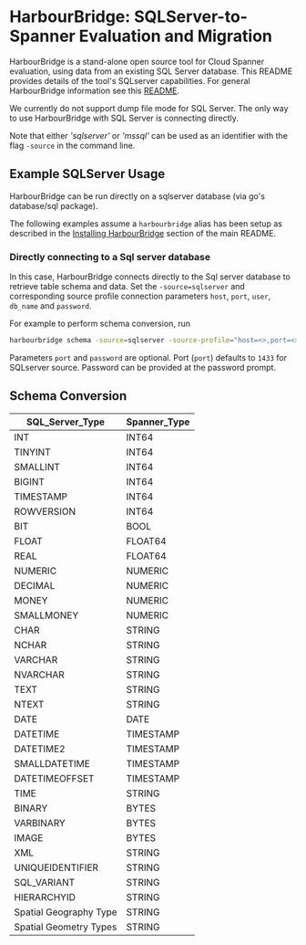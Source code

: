 # HarbourBridge: SQLServer-to-Spanner Evaluation and Migration

HarbourBridge is a stand-alone open source tool for Cloud Spanner evaluation,
using data from an existing SQL Server database. This README provides
details of the tool's SQLserver capabilities. For general HarbourBridge information
see this [README](https://github.com/cloudspannerecosystem/harbourbridge#harbourbridge-spanner-evaluation-and-migration).

We currently do not support dump file mode for SQL Server. The only way to use HarbourBridge with SQL Server is connecting directly.

Note that either _'sqlserver'_ or _'mssql'_ can be used as an identifier with the flag `-source` in the command line.

## Example SQLServer Usage

HarbourBridge can be run directly on a sqlserver database (via go's database/sql package).

The following examples assume a `harbourbridge` alias has been setup as described
in the [Installing HarbourBridge](https://github.com/cloudspannerecosystem/harbourbridge#installing-harbourbridge) section of the main README.

### Directly connecting to a Sql server database

In this case, HarbourBridge connects directly to the Sql server database to
retrieve table schema and data. Set the `-source=sqlserver` and corresponding
source profile connection parameters `host`, `port`, `user`, `db_name` and
`password`.

For example to perform schema conversion, run

```sh
harbourbridge schema -source=sqlserver -source-profile="host=<>,port=<>,user=<>,db_name=<>"
```

Parameters `port` and `password` are optional. Port (`port`) defaults to `1433`
for SQLserver source. Password can be provided at the password prompt.

## Schema Conversion

| SQL_Server_Type        | Spanner_Type |
| ---------------------- | ------------ |
| INT                    | INT64        |
| TINYINT                | INT64        |
| SMALLINT               | INT64        |
| BIGINT                 | INT64        |
| TIMESTAMP              | INT64        |
| ROWVERSION             | INT64        |
| BIT                    | BOOL         |
| FLOAT                  | FLOAT64      |
| REAL                   | FLOAT64      |
| NUMERIC                | NUMERIC      |
| DECIMAL                | NUMERIC      |
| MONEY                  | NUMERIC      |
| SMALLMONEY             | NUMERIC      |
| CHAR                   | STRING       |
| NCHAR                  | STRING       |
| VARCHAR                | STRING       |
| NVARCHAR               | STRING       |
| TEXT                   | STRING       |
| NTEXT                  | STRING       |
| DATE                   | DATE         |
| DATETIME               | TIMESTAMP    |
| DATETIME2              | TIMESTAMP    |
| SMALLDATETIME          | TIMESTAMP    |
| DATETIMEOFFSET         | TIMESTAMP    |
| TIME                   | STRING       |
| BINARY                 | BYTES        |
| VARBINARY              | BYTES        |
| IMAGE                  | BYTES        |
| XML                    | STRING       |
| UNIQUEIDENTIFIER       | STRING       |
| SQL_VARIANT            | STRING       |
| HIERARCHYID            | STRING       |
| Spatial Geography Type | STRING       |
| Spatial Geometry Types | STRING       |
